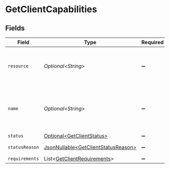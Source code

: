 # GetClientCapabilities


## Fields

| Field                                                                                    | Type                                                                                     | Required                                                                                 | Description                                                                              | Example                                                                                  |
| ---------------------------------------------------------------------------------------- | ---------------------------------------------------------------------------------------- | ---------------------------------------------------------------------------------------- | ---------------------------------------------------------------------------------------- | ---------------------------------------------------------------------------------------- |
| `resource`                                                                               | *Optional\<String>*                                                                      | :heavy_minus_sign:                                                                       | Always the word `capability` for this resource type.                                     | capability                                                                               |
| `name`                                                                                   | *Optional\<String>*                                                                      | :heavy_minus_sign:                                                                       | A unique name for this capability like `payments` / `settlements`.                       | payments                                                                                 |
| `status`                                                                                 | [Optional\<GetClientStatus>](../../models/operations/GetClientStatus.md)                 | :heavy_minus_sign:                                                                       | N/A                                                                                      | pending                                                                                  |
| `statusReason`                                                                           | [JsonNullable\<GetClientStatusReason>](../../models/operations/GetClientStatusReason.md) | :heavy_minus_sign:                                                                       | N/A                                                                                      | requirement-past-due                                                                     |
| `requirements`                                                                           | List\<[GetClientRequirements](../../models/operations/GetClientRequirements.md)>         | :heavy_minus_sign:                                                                       | N/A                                                                                      |                                                                                          |